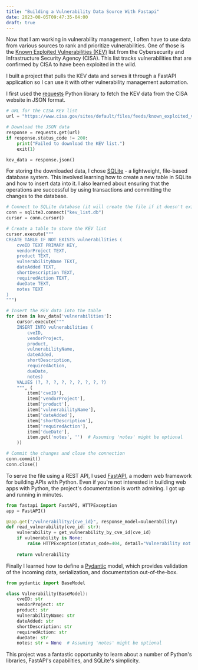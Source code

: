 ```yaml
---
title: "Building a Vulnerability Data Source With Fastapi"
date: 2023-08-05T09:47:35-04:00
draft: true
---
```


Now that I am working in vulnerability management, I often have to use data from various sources to rank and prioritize vulnerabilities. One of those is the [Known Exploited Vulnerabilities (KEV)](https://www.cisa.gov/known-exploited-vulnerabilities-catalog) list from the Cybersecurity and Infrastructure Security Agency (CISA). This list tracks vulnerabilities that are confirmed by CISA to have been exploited in the wild.


I built a project that pulls the KEV data and serves it through a FastAPI application so I can use it with other vulnerability management automation.

I first used the [requests](https://pypi.org/project/requests/) Python library to fetch the KEV data from the CISA website in JSON format.

```python
# URL for the CISA KEV list
url = "https://www.cisa.gov/sites/default/files/feeds/known_exploited_vulnerabilities.json"

# Download the JSON data
response = requests.get(url)
if response.status_code != 200:
    print("Failed to download the KEV list.")
    exit(1)

kev_data = response.json()

```

For storing the downloaded data, I chose [SQLite](https://docs.python.org/3/library/sqlite3.html) - a lightweight, file-based database system. This involved learning how to create a new table in SQLite and how to insert data into it. I also learned about ensuring that the operations are successful by using transactions and committing the changes to the database.

```python
# Connect to SQLite database (it will create the file if it doesn't exist)
conn = sqlite3.connect("kev_list.db")
cursor = conn.cursor()

# Create a table to store the KEV list
cursor.execute("""
CREATE TABLE IF NOT EXISTS vulnerabilities (
    cveID TEXT PRIMARY KEY,
    vendorProject TEXT,
    product TEXT,
    vulnerabilityName TEXT,
    dateAdded TEXT,
    shortDescription TEXT,
    requiredAction TEXT,
    dueDate TEXT,
    notes TEXT
)
""")

# Insert the KEV data into the table
for item in kev_data['vulnerabilities']:
    cursor.execute("""
    INSERT INTO vulnerabilities (
        cveID,
        vendorProject,
        product,
        vulnerabilityName,
        dateAdded,
        shortDescription,
        requiredAction,
        dueDate,
        notes)
    VALUES (?, ?, ?, ?, ?, ?, ?, ?, ?)
    """, (
        item['cveID'],
        item['vendorProject'],
        item['product'],
        item['vulnerabilityName'],
        item['dateAdded'],
        item['shortDescription'],
        item['requiredAction'],
        item['dueDate'],
        item.get('notes', '')  # Assuming 'notes' might be optional
    ))

# Commit the changes and close the connection
conn.commit()
conn.close()
```

To serve the file using a REST API, I used [FastAPI](https://fastapi.tiangolo.com/), a modern web framework for building APIs with Python. Even if you're not interested in building web apps with Python, the project's documentation is worth admiring. I got up and running in minutes.

```python
from fastapi import FastAPI, HTTPException
app = FastAPI()

@app.get("/vulnerability/{cve_id}", response_model=Vulnerability)
def read_vulnerability(cve_id: str):
    vulnerability = get_vulnerability_by_cve_id(cve_id)
    if vulnerability is None:
        raise HTTPException(status_code=404, detail="Vulnerability not found")
    
    return vulnerability
```

Finally I learned how to define a [Pydantic](https://docs.pydantic.dev/latest/) model, which provides validation of the incoming data, serialization, and documentation out-of-the-box.

```python
from pydantic import BaseModel

class Vulnerability(BaseModel):
    cveID: str
    vendorProject: str
    product: str
    vulnerabilityName: str
    dateAdded: str
    shortDescription: str
    requiredAction: str
    dueDate: str
    notes: str = None  # Assuming 'notes' might be optional
```

This project was a fantastic opportunity to learn about a number of Python's libraries, FastAPI's capabilities, and SQLite's simplicity.